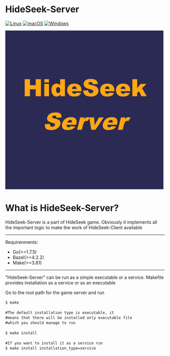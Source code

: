 # HideSeek-Server

[![Linux](https://svgshare.com/i/Zhy.svg)](https://svgshare.com/i/Zhy.svg)  [![macOS](https://svgshare.com/i/ZjP.svg)](https://svgshare.com/i/ZjP.svg)  [![Windows](https://svgshare.com/i/ZhY.svg)](https://svgshare.com/i/ZhY.svg)




![](preview.png)

# What is HideSeek-Server?

HideSeek-Server is a part of HideSeek game. Obviously it implements all the important logic to make the work of HideSeek-Client available

---

Requirenments:

- Go(>=1.7.5)
- Bazel(>=4.2.2)
- Make(>=3.81)

---

"HideSeek-Server" can be run as a simple executable or a service. Makefile provides installation as a service or as an executable

Go to the root path for the game server and run

```
$ make

#The default installation type is executable, it
#means that there will be installed only executable file
#which you should manage to run

$ make install

#If you want to install it as a service run
$ make install installation_type=service
```